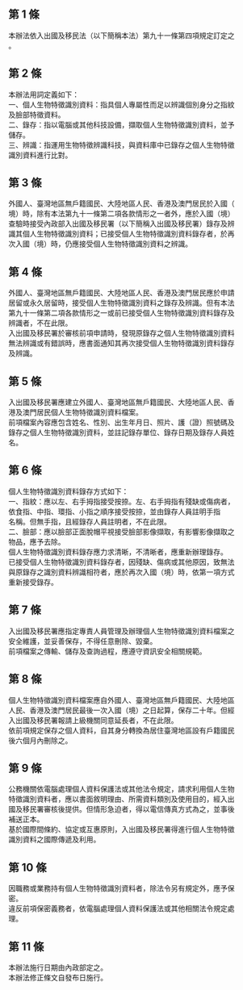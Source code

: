 第 1 條
-------
本辦法依入出國及移民法（以下簡稱本法）第九十一條第四項規定訂定之  
。

第 2 條
-------
本辦法用詞定義如下：  
一、個人生物特徵識別資料：指具個人專屬性而足以辨識個別身分之指紋  
    及臉部特徵資料。  
二、錄存：指以電腦或其他科技設備，擷取個人生物特徵識別資料，並予  
    儲存。  
三、辨識：指運用生物特徵辨識科技，與資料庫中已錄存之個人生物特徵  
    識別資料進行比對。

第 3 條
-------
外國人、臺灣地區無戶籍國民、大陸地區人民、香港及澳門居民於入國（  
境）時，除有本法第九十一條第二項各款情形之一者外，應於入國（境）  
查驗時接受內政部入出國及移民署（以下簡稱入出國及移民署）錄存及辨  
識其個人生物特徵識別資料；已接受個人生物特徵識別資料錄存者，於再  
次入國（境）時，仍應接受個人生物特徵識別資料之辨識。

第 4 條
-------
外國人、臺灣地區無戶籍國民、大陸地區人民、香港及澳門居民應於申請  
居留或永久居留時，接受個人生物特徵識別資料之錄存及辨識。但有本法  
第九十一條第二項各款情形之一或前已接受個人生物特徵識別資料錄存及  
辨識者，不在此限。  
入出國及移民署於審核前項申請時，發現原錄存之個人生物特徵識別資料  
無法辨識或有錯誤時，應書面通知其再次接受個人生物特徵識別資料錄存  
及辨識。

第 5 條
-------
入出國及移民署應建立外國人、臺灣地區無戶籍國民、大陸地區人民、香  
港及澳門居民個人生物特徵識別資料檔案。  
前項檔案內容應包含姓名、性別、出生年月日、照片、護（證）照號碼及  
錄存之個人生物特徵識別資料，並註記錄存單位、錄存日期及錄存人員姓  
名。

第 6 條
-------
個人生物特徵識別資料錄存方式如下：  
一、指紋：應以左、右手拇指接受按捺。左、右手拇指有殘缺或傷病者，  
    依食指、中指、環指、小指之順序接受按捺，並由錄存人員註明手指  
    名稱。但無手指，且經錄存人員註明者，不在此限。  
二、臉部：應以臉部正面脫帽平視接受臉部影像擷取，有影響影像擷取之  
    物品，應予去除。  
個人生物特徵識別資料錄存應力求清晰，不清晰者，應重新辦理錄存。  
已接受個人生物特徵識別資料錄存者，因殘缺、傷病或其他原因，致無法  
與原錄存之識別資料辨識相符者，應於再次入國（境）時，依第一項方式  
重新接受錄存。

第 7 條
-------
入出國及移民署應指定專責人員管理及辦理個人生物特徵識別資料檔案之  
安全維護，並妥善保存，不得任意刪除、毀棄。  
前項檔案之傳輸、儲存及查詢過程，應遵守資訊安全相關規範。

第 8 條
-------
個人生物特徵識別資料檔案應自外國人、臺灣地區無戶籍國民、大陸地區  
人民、香港及澳門居民最後一次入國（境）之日起算，保存二十年。但經  
入出國及移民署報請上級機關同意延長者，不在此限。  
依前項規定保存之個人資料，自其身分轉換為居住臺灣地區設有戶籍國民  
後六個月內刪除之。

第 9 條
-------
公務機關依電腦處理個人資料保護法或其他法令規定，請求利用個人生物  
特徵識別資料者，應以書面敘明理由、所需資料類別及使用目的，經入出  
國及移民署審核後提供。但情形急迫者，得以電信傳真方式為之，並事後  
補送正本。  
基於國際間條約、協定或互惠原則，入出國及移民署得進行個人生物特徵  
識別資料之國際傳遞及利用。

第 10 條
--------
因職務或業務持有個人生物特徵識別資料者，除法令另有規定外，應予保  
密。  
違反前項保密義務者，依電腦處理個人資料保護法或其他相關法令規定處  
理。

第 11 條
--------
本辦法施行日期由內政部定之。  
本辦法修正條文自發布日施行。

